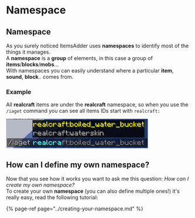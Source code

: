 # Namespace

## Namespace

As you surely noticed ItemsAdder uses **namespaces** to identify most of the things it manages.  
A **namespace** is a **group** of elements, in this case a group of **items**/**blocks**/**mobs**...   
With namespaces you can easily understand where a particular **item**, **sound**, **block**.. comes from.

### Example

All **realcraft** items are under the **realcraft** namespace, so when you use the `/iaget` command you can see all items IDs start with `realcraft:`

![](../../../../.gitbook/assets/image%20%2810%29.png)

## How can I define my own namespace?

Now that you see how it works you want to ask me this question: _How can I create my own namespace?_  
To create your own **namespace** \(you can also define multiple ones!\) it's really easy, read the following tutorial:

{% page-ref page="../creating-your-namespace.md" %}







